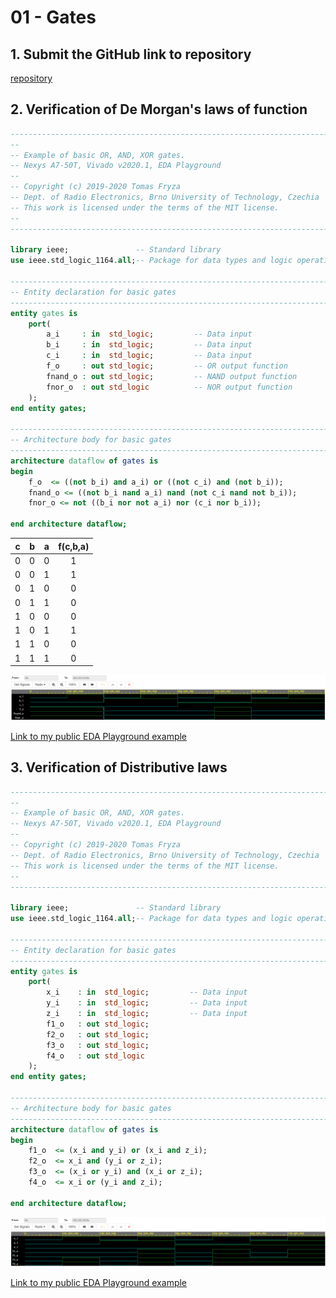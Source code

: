 # 01 - Gates
## 1. Submit the GitHub link to repository
[repository](https://github.com/barbora-simkova/Digital-electronics-1)
## 2. Verification of De Morgan's laws of function

```vhdl 
------------------------------------------------------------------------
--
-- Example of basic OR, AND, XOR gates.
-- Nexys A7-50T, Vivado v2020.1, EDA Playground
--
-- Copyright (c) 2019-2020 Tomas Fryza
-- Dept. of Radio Electronics, Brno University of Technology, Czechia
-- This work is licensed under the terms of the MIT license.
--
------------------------------------------------------------------------

library ieee;               -- Standard library
use ieee.std_logic_1164.all;-- Package for data types and logic operations

------------------------------------------------------------------------
-- Entity declaration for basic gates
------------------------------------------------------------------------
entity gates is
    port(
        a_i     : in  std_logic;         -- Data input
        b_i     : in  std_logic;         -- Data input
        c_i     : in  std_logic;         -- Data input
        f_o  	: out std_logic;         -- OR output function
        fnand_o : out std_logic;         -- NAND output function
        fnor_o  : out std_logic          -- NOR output function
    );
end entity gates;

------------------------------------------------------------------------
-- Architecture body for basic gates
------------------------------------------------------------------------
architecture dataflow of gates is
begin
    f_o  <= ((not b_i) and a_i) or ((not c_i) and (not b_i));
    fnand_o <= ((not b_i nand a_i) nand (not c_i nand not b_i));
    fnor_o <= not ((b_i nor not a_i) nor (c_i nor b_i));

end architecture dataflow;
```

| **c** | **b** |**a** | **f(c,b,a)** |
| :-: | :-: | :-: | :-: |
| 0 | 0 | 0 | 1 |
| 0 | 0 | 1 | 1 |
| 0 | 1 | 0 | 0 |
| 0 | 1 | 1 | 0 |
| 1 | 0 | 0 | 0 |
| 1 | 0 | 1 | 1 |
| 1 | 1 | 0 | 0 |
| 1 | 1 | 1 | 0 |

![graf](Images/graf.png)


[Link to my public EDA Playground example](https://www.edaplayground.com/x/Z594)

## 3. Verification of Distributive laws

```vhdl
------------------------------------------------------------------------
--
-- Example of basic OR, AND, XOR gates.
-- Nexys A7-50T, Vivado v2020.1, EDA Playground
--
-- Copyright (c) 2019-2020 Tomas Fryza
-- Dept. of Radio Electronics, Brno University of Technology, Czechia
-- This work is licensed under the terms of the MIT license.
--
------------------------------------------------------------------------

library ieee;               -- Standard library
use ieee.std_logic_1164.all;-- Package for data types and logic operations

------------------------------------------------------------------------
-- Entity declaration for basic gates
------------------------------------------------------------------------
entity gates is
    port(
        x_i    : in  std_logic;         -- Data input
        y_i    : in  std_logic;         -- Data input
        z_i    : in  std_logic;         -- Data input
        f1_o   : out std_logic;         
        f2_o   : out std_logic;         
        f3_o   : out std_logic;          
        f4_o   : out std_logic          
    );
end entity gates;

------------------------------------------------------------------------
-- Architecture body for basic gates
------------------------------------------------------------------------
architecture dataflow of gates is
begin
    f1_o  <= (x_i and y_i) or (x_i and z_i);
    f2_o  <= x_i and (y_i or z_i);
    f3_o  <= (x_i or y_i) and (x_i or z_i);
    f4_o  <= x_i or (y_i and z_i);

end architecture dataflow;
```

![graf2](Images/graf2.png)

[Link to my public EDA Playground example](https://www.edaplayground.com/x/B3N7)
